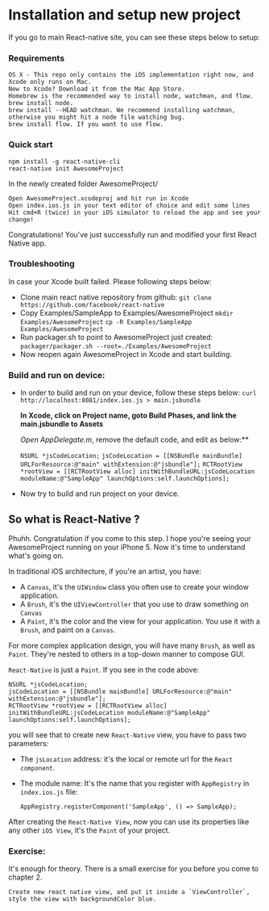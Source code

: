 # Installation and setup new project

If you go to main React-native site, you can see these steps below to setup:
### Requirements

    OS X - This repo only contains the iOS implementation right now, and Xcode only runs on Mac.
    New to Xcode? Download it from the Mac App Store.
    Homebrew is the recommended way to install node, watchman, and flow.
    brew install node. 
    brew install --HEAD watchman. We recommend installing watchman, otherwise you might hit a node file watching bug.
    brew install flow. If you want to use flow.

### Quick start

    npm install -g react-native-cli
    react-native init AwesomeProject

In the newly created folder AwesomeProject/

    Open AwesomeProject.xcodeproj and hit run in Xcode
    Open index.ios.js in your text editor of choice and edit some lines
    Hit cmd+R (twice) in your iOS simulator to reload the app and see your change!

Congratulations! You've just successfully run and modified your first React Native app.

### Troubleshooting

In case your Xcode built failed. Please following steps below:

- Clone main react native repository from github:
    `git clone https://github.com/facebook/react-native`
- Copy Examples/SampleApp to Examples/AwesomeProject
    `mkdir Examples/AwesomeProject`
    `cp -R Examples/SampleApp Examples/AwesomeProject`
- Run packager.sh to point to AwesomeProject just created:
    `packager/packager.sh --root=./Examples/AwesomeProject`
- Now reopen again AwesomeProject in Xcode and start building.

### Build and run on device:

- In order to build and run on your device, follow these steps below:
    `curl http://localhost:8081/index.ios.js > main.jsbundle`
    
    **In Xcode, click on Project name, goto Build Phases, and link the main.jsbundle to Assets**

    **Open* AppDelegate.m*, remove the default code, and edit as below:**
    
     `NSURL *jsCodeLocation;`
    `jsCodeLocation = [[NSBundle mainBundle] URLForResource:@"main" withExtension:@"jsbundle"];`
    `RCTRootView *rootView = [[RCTRootView alloc] initWithBundleURL:jsCodeLocation moduleName:@"SampleApp" launchOptions:self.launchOptions];`
    
- Now try to build and run project on your device.


## So what is React-Native ?

Phuhh. Congratulation if you come to this step. I hope you're seeing your AwesomeProject running on your iPhone 5. Now it's time to understand what's going on.

In traditional iOS architecture, if you're an artist, you have:

- A `Canvas`, it's the `UIWindow` class you often use to create your window application.
- A `Brush`, it's the `UIViewController` that you use to draw something on `Canvas`
- A `Paint`, it's the color and the view for your application. You use it with a `Brush`, and paint on a `Canvas`.

For more complex application design, you will have many `Brush`, as well as `Paint`.  They're nested to others in a top-down manner to compose GUI.

`React-Native` is just a `Paint`. If you see in the code above:

    NSURL *jsCodeLocation;
    jsCodeLocation = [[NSBundle mainBundle] URLForResource:@"main" withExtension:@"jsbundle"];
    RCTRootView *rootView = [[RCTRootView alloc] initWithBundleURL:jsCodeLocation moduleName:@"SampleApp" launchOptions:self.launchOptions];
    
you will see that to create new `React-Native` view, you have to pass two parameters:
- The `jsLocation` address: it's the local or remote url for the `React component`.
- The module name: It's the name that you register with `AppRegistry` in `index.ios.js` file:

    `AppRegistry.registerComponent('SampleApp', () => SampleApp);`
    
After creating the `React-Native View`, now you can use its properties like any other `iOS View`, it's the `Paint` of your project. 

### Exercise:

It's enough for theory. There is a small exercise for you before you come to chapter 2.

    Create new react native view, and put it inside a `ViewController`, style the view with backgroundColor blue.
    
